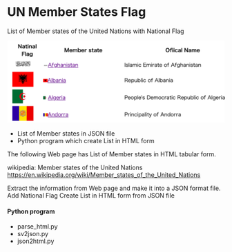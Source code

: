 UN Member States Flag
===============

List of Member states of the United Nations with National Flag

![un_countries_flag](https://github.com/ohwada/World_Countries/blob/af9a8face8ebb0a96bb79d56d3088a8131b3b284/un_member_states_flag/screenshots/un_countries_flag.png)

- List of Member states in JSON file
- Python program which create List in HTML form

The following Web page has List of Member states in HTML tabular form.

wikipedia: Member states of the United Nations
https://en.wikipedia.org/wiki/Member_states_of_the_United_Nations

Extract the information from Web page
and make it into a JSON format file.
Add National Flag
Create List in HTML form from JSON file

#### Python program
- parse_html.py
- sv2json.py
- json2html.py


